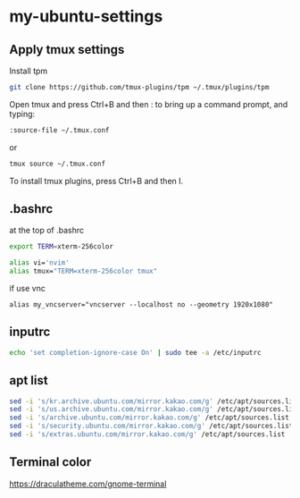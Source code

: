 # my-ubuntu-settings

## Apply tmux settings

Install tpm

```sh
git clone https://github.com/tmux-plugins/tpm ~/.tmux/plugins/tpm
```

Open tmux and press Ctrl+B and then : to bring up a command prompt, and typing:

```sh
:source-file ~/.tmux.conf
```
or
```sh
tmux source ~/.tmux.conf
```
To install tmux plugins, press Ctrl+B and then I.


## .bashrc

at the top of .bashrc
```sh
export TERM=xterm-256color
```

```sh
alias vi='nvim'
alias tmux="TERM=xterm-256color tmux"
```

if use vnc
```
alias my_vncserver="vncserver --localhost no --geometry 1920x1080"
```

## inputrc

```sh
echo 'set completion-ignore-case On' | sudo tee -a /etc/inputrc
```

## apt list

```sh
sed -i 's/kr.archive.ubuntu.com/mirror.kakao.com/g' /etc/apt/sources.list
sed -i 's/us.archive.ubuntu.com/mirror.kakao.com/g' /etc/apt/sources.list
sed -i 's/archive.ubuntu.com/mirror.kakao.com/g' /etc/apt/sources.list
sed -i 's/security.ubuntu.com/mirror.kakao.com/g' /etc/apt/sources.list
sed -i 's/extras.ubuntu.com/mirror.kakao.com/g' /etc/apt/sources.list
```

## Terminal color

https://draculatheme.com/gnome-terminal
